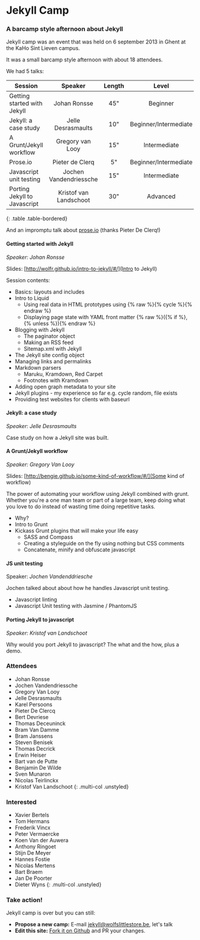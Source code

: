 
# Jekyll Camp

### A barcamp style afternoon about Jekyll

Jekyll camp was an event that was held on 6 september 2013 in Ghent at the KaHo Sint Lieven campus.

It was a small barcamp style afternoon with about 18 attendees.

We had 5 talks:

| Session                     | Speaker                                  | Length                                   | Level                                    |
| --------------------------- |:----------------------------------------:|:----------------------------------------:|:----------------------------------------:|
| Getting started with Jekyll | Johan Ronsse                             | 45"                                      | Beginner                                 |
| Jekyll: a case study        | Jelle Desrasmaults                       | 10"                                      | Beginner/Intermediate                    |
| A Grunt/Jekyll workflow     | Gregory van Looy                         | 15"                                      | Intermediate                             |
| Prose.io                    | Pieter de Clerq                          | 5"                                       | Beginner/Intermediate                    |
| Javascript unit testing     | Jochen Vandendriessche                   | 15"                                      | Intermediate                             |
| Porting Jekyll to Javascript| Kristof van Landschoot                   | 30"                                      | Advanced                                 |
{: .table .table-bordered}

And an impromptu talk about <a href="http://prose.io/">prose.io</a> (thanks Pieter De Clerq!)

#### Getting started with Jekyll

*Speaker: Johan Ronsse*

Slides: [http://wolfr.github.io/intro-to-jekyll/#/](Intro to Jekyll)

Session contents:

* Basics: layouts and includes
* Intro to Liquid
  * Using real data in HTML prototypes using {% raw %}{% cycle %}{% endraw %}
  * Displaying page state with YAML front matter {% raw %}({% if %}, {% unless %}){% endraw %}
* Blogging with Jekyll
  * The paginator object
  * Making an RSS feed
  * Sitemap.xml with Jekyll
* The Jekyll site config object
* Managing links and permalinks
* Markdown parsers
  * Maruku, Kramdown, Red Carpet
  * Footnotes with Kramdown
* Adding open graph metadata to your site
* Jekyll plugins - my experience so far e.g. cycle random, file exists
* Providing test websites for clients with baseurl

#### Jekyll: a case study

*Speaker: Jelle Desrasmaults*

Case study on how a Jekyll site was built.

#### A Grunt/Jekyll workflow

*Speaker: Gregory Van Looy*

Slides: [http://bengie.github.io/some-kind-of-workflow/#/](Some kind of workflow)

The power of automating your workflow using Jekyll combined with grunt. Whether you're a one man team or part of a large team, keep doing what you love to do instead of wasting time doing repetitive tasks.

* Why?
* Intro to Grunt
* Kickass Grunt plugins that will make your life easy
  * SASS and Compass
  * Creating a styleguide on the fly using nothing but CSS comments
  * Concatenate, minify and obfuscate javascript

#### JS unit testing

Speaker: *Jochen Vandenddriesche*

Jochen talked about about how he handles Javascript unit testing.

* Javascript linting
* Javascript Unit testing with Jasmine / PhantomJS

#### Porting Jekyll to javascript

*Speaker: Kristof van Landschoot*

Why would you port Jekyll to javascript? The what and the how, plus a demo.

###  Attendees

* Johan Ronsse
* Jochen Vandendriessche
* Gregory Van Looy
* Jelle Desrasmaults
* Karel Persoons
* Pieter De Clercq
* Bert Devriese
* Thomas Deceuninck
* Bram Van Damme
* Bram Janssens
* Steven Benisek
* Thomas Decrick
* Erwin Heiser
* Bart van de Putte
* Benjamin De Wilde
* Sven Munaron
* Nicolas Teirlinckx
* Kristof Van Landschoot
{: .multi-col .unstyled}

###  Interested

* Xavier Bertels
* Tom Hermans
* Frederik Vincx
* Peter Vermaercke
* Koen Van der Auwera
* Anthony Ringoet
* Stijn De Meyer
* Hannes Fostie
* Nicolas Mertens
* Bart Braem 
* Jan De Poorter
* Dieter Wyns
{: .multi-col .unstyled}

### Take action!

Jekyll camp is over but you can still:

* **Propose a new camp:** E-mail [jekyll@wolfslittlestore.be](mailto:jekyll@wolfslittlestore.be), let's talk
* **Edit this site:** [Fork it on Github](https://github.com/Wolfr/jekyll-camp) and PR your changes.